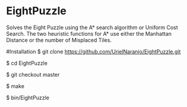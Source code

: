 # EightPuzzle
Solves the Eight Puzzle using the A* search algorithm or Uniform Cost Search. The two heuristic functions for A* use either the Manhattan Distance or the number of Misplaced Tiles.

#Installation
$ git clone https://github.com/UrielNaranjo/EightPuzzle.git

$ cd EightPuzzle

$ git checkout master

$ make

$ bin/EightPuzzle
